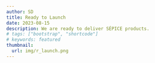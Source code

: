 ```yaml
---
author: SD
title: Ready to Launch
date: 2023-08-15
description: We are ready to deliver SÉPICE products.
# tags: ["bootstrap", "shortcode"]
# keywords: featured
thumbnail:
  url: img/r_launch.png
---
```


